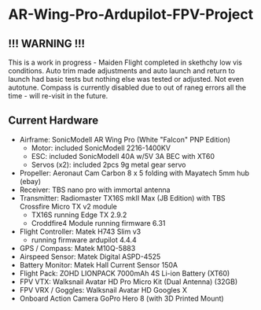 # AR-Wing-Pro-Ardupilot-FPV-Project
## !!! WARNING !!!
This is a work in progress - Maiden Flight completed in skethchy low vis conditions. Auto trim made adjustments and auto launch and return to launch had basic tests but nothing else was tested or adjusted.  Not even autotune.
Compass is currently disabled due to out of raneg errors all the time - will re-visit in the future.
## Current Hardware
- Airframe:             SonicModell AR Wing Pro (White "Falcon" PNP Edition)
  - Motor:                included SonicModell 2216-1400KV
  - ESC:                  included SonicModell 40A w/5V 3A BEC with XT60
  - Servos (x2):          included 2pcs 9g metal gear servo
- Propeller:            Aeronaut Cam Carbon 8 x 5 folding with Mayatech 5mm hub (ebay)
- Receiver:             TBS nano pro with immortal antenna
- Transmitter:          Radiomaster TX16S mkII Max (JB Edition) with TBS Crossfire Micro TX v2 module
  - TX16S running Edge TX 2.9.2
  - Croddfire4 Module running firmware 6.31
- Flight Controller:    Matek H743 Slim v3
  - running firmware ardupilot 4.4.4
- GPS / Compass:        Matek M10Q-5883
- Airspeed Sensor:      Matek Digital ASPD-4525
- Battery Monitor:      Matek Hall Current Sensor 150A
- Flight Pack:          ZOHD LIONPACK 7000mAh 4S Li-ion Battery (XT60)
- FPV VTX:              Walksnail Avatar HD Pro Micro Kit (Dual Antenna) (32GB)
- FPV VRX / Goggles:    Walksnail Avatar HD Googles X
- Onboard Action Camera GoPro Hero 8 (with 3D Printed Mount)
